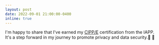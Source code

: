 ```yaml
---
layout: post
date: 2022-09-01 21:00:00-0400
inline: true
---
```


I'm happy to share that I've earned my [CIPP/E](https://iapp.org/certify/cippe/) certification from the IAPP. It's a step forward in my journey to promote privacy and data security.🤜 🤛 